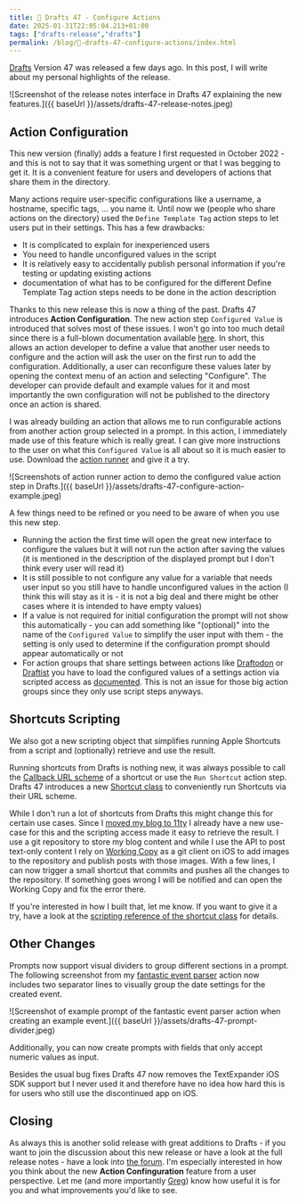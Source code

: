 ```yaml
---
title: 📝 Drafts 47 - Configure Actions
date: 2025-01-31T22:05:04.213+01:00
tags: ["drafts-release","drafts"]
permalink: /blog/📝-drafts-47-configure-actions/index.html
---
```


[Drafts](https://getdrafts.com) Version 47 was released a few days ago. In this post, I will write about my personal highlights of the release.

![Screenshot of the release notes interface in Drafts 47 explaining the new features.]({{ baseUrl }}/assets/drafts-47-release-notes.jpeg)

## Action Configuration

This new version (finally) adds a feature I first requested in October 2022 - and this is not to say that it was something urgent or that I was begging to get it. It is a convenient feature for users and developers of actions that share them in the directory.

Many actions require user-specific configurations like a username, a hostname, specific tags, ... you name it. Until now we (people who share actions on the directory) used the `Define Template Tag` action steps to let users put in their settings. This has a few drawbacks:

- It is complicated to explain for inexperienced users
- You need to handle unconfigured values in the script
- It is relatively easy to accidentally publish personal information if you're testing or updating existing actions
- documentation of what has to be configured for the different Define Template Tag action steps needs to be done in the action description

Thanks to this new release this is now a thing of the past. Drafts 47 introduces **Action Configuration**. The new action step `Configured Value` is introduced that solves most of these issues. I won't go into too much detail since there is a full-blown documentation available [here](https://docs.getdrafts.com/docs/actions/configuration). In short, this allows an action developer to define a value that another user needs to configure and the action will ask the user on the first run to add the configuration. Additionally, a user can reconfigure these values later by opening the context menu of an action and selecting "Configure". The developer can provide default and example values for it and most importantly the own configuration will not be published to the directory once an action is shared.

I was already building an action that allows me to run configurable actions from another action group selected in a prompt. In this action, I immediately made use of this feature which is really great. I can give more instructions to the user on what this `Configured Value` is all about so it is much easier to use. Download the [action runner](https://directory.getdrafts.com/a/2XF) and give it a try.

![Screenshots of action runner action to demo the configured value action step in Drafts.]({{ baseUrl }}/assets/drafts-47-configure-action-example.jpeg)

A few things need to be refined or you need to be aware of when you use this new step.

- Running the action the first time will open the great new interface to configure the values but it will not run the action after saving the values (it is mentioned in the description of the displayed prompt but I don't think every user will read it)
- It is still possible to not configure any value for a variable that needs user input so you still have to handle unconfigured values in the action (I think this will stay as it is - it is not a big deal and there might be other cases where it is intended to have empty values)
- If a value is not required for initial configuration the prompt will not show this automatically - you can add something like "(optional)" into the name of the `Configured Value` to simplify the user input with them - the setting is only used to determine if the configuration prompt should appear automatically or not
- For action groups that share settings between actions like [Draftodon](https://directory.getdrafts.com/g/2GL) or [Draftist](https://directory.getdrafts.com/g/1wK) you have to load the configured values of a settings action via scripted access as [documented](https://docs.getdrafts.com/docs/actions/configuration#using-configured-values-in-scripts). This is not an issue for those big action groups since they only use script steps anyways.

## Shortcuts Scripting

We also got a new scripting object that simplifies running Apple Shortcuts from a script and (optionally) retrieve and use the result.

Running shortcuts from Drafts is nothing new, it was always possible to call the [Callback URL scheme](https://support.apple.com/guide/shortcuts/run-a-shortcut-from-a-url-apd624386f42/ios) of a shortcut or use the `Run Shortcut` action step. Drafts 47 introduces a new [Shortcut class](https://scripting.getdrafts.com/classes/Shortcut) to conveniently run Shortcuts via their URL scheme.

While I don't run a lot of shortcuts from Drafts this might change this for certain use cases. Since I [moved my blog to 11ty](https://flohgro.com/blog/say-hello-to-11ty-🚀/) I already have a new use-case for this and the scripting access made it easy to retrieve the result. I use a git repository to store my blog content and while I use the API to post text-only content I rely on [Working Copy](https://workingcopy.app) as a git client on iOS to add images to the repository and publish posts with those images. With a few lines, I can now trigger a small shortcut that commits and pushes all the changes to the repository. If something goes wrong I will be notified and can open the Working Copy and fix the error there.

If you're interested in how I built that, let me know. If you want to give it a try, have a look at the [scripting reference of the shortcut class](https://scripting.getdrafts.com/classes/Shortcut) for details.

## Other Changes

Prompts now support visual dividers to group different sections in a prompt. The following screenshot from my [fantastic event parser](https://directory.getdrafts.com/a/2Og) action now includes two separator lines to visually group the date settings for the created event.

![Screenshot of example prompt of the fantastic event parser action when creating an example event.]({{ baseUrl }}/assets/drafts-47-prompt-divider.jpeg)

Additionally, you can now create prompts with fields that only accept numeric values as input.

Besides the usual bug fixes Drafts 47 now removes the TextExpander iOS SDK support but I never used it and therefore have no idea how hard this is for users who still use the discontinued app on iOS.

## Closing

As always this is another solid release with great additions to Drafts - if you want to join the discussion about this new release or have a look at the full release notes - have a look into [the forum](https://forums.getdrafts.com/t/drafts-47-released-action-configuration-shortcuts-scripting/15770?u=flohgro). I'm especially interested in how you think about the new **Action Confinguration** feature from a user perspective. Let me (and more importantly [Greg](https://mastodon.social/@agiletortoise)) know how useful it is for you and what improvements you'd like to see.

